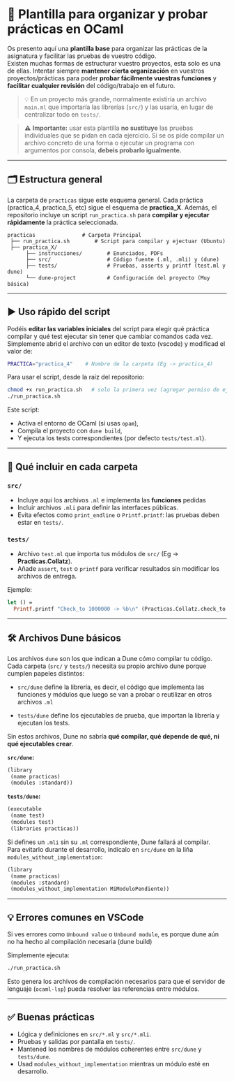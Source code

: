 # 🧩 Plantilla para organizar y probar prácticas en OCaml

Os presento aquí una **plantilla base** para organizar las prácticas de la asignatura y facilitar las pruebas de vuestro código.  
Existen muchas formas de estructurar vuestro proyectos, esta solo es una de ellas. Intentar siempre **mantener cierta organización** en vuestros proyectos/prácticas para poder **probar fácilmente vuestras funciones** y **facilitar cualquier revisión** del código/trabajo en el futuro.

> 💡 En un proyecto más grande, normalmente existiría un archivo `main.ml` que importaría las librerías (`src/`) y las usaría, en lugar de centralizar todo en `tests/`.

> ⚠️ **Importante:** usar esta plantilla **no sustituye** las pruebas individuales que se pidan en cada ejercicio. Si se os pide compilar un archivo concreto de una forma o ejecutar un programa con argumentos por consola, **debeis probarlo igualmente.**

---

## 🗂️ Estructura general

La carpeta de `practicas` sigue este esquema general. Cada práctica (practica_4, practica_5, etc) sigue el esquema de **practica_X**. Además, el repositorio incluye un script `run_practica.sh` para **compilar y ejecutar rápidamente** la práctica seleccionada.

```
practicas               # Carpeta Principal
 ├── run_practica.sh        # Script para compilar y ejectuar (Ubuntu)
 ├── practica_X/
      ├── instrucciones/        # Enunciados, PDFs
      ├── src/                  # Código fuente (.ml, .mli) y (dune)
      ├── tests/                # Pruebas, asserts y printf (test.ml y dune)
      └── dune-project          # Configuración del proyecto (Muy básica)
```

---

## ▶️ Uso rápido del script

Podéis **editar las variables iniciales** del script para elegir qué práctica compilar y qué test ejecutar sin tener que cambiar comandos cada vez. Simplemente abrid el archivo con un editor de texto (vscode) y modificad el valor de:

```bash
PRACTICA="practica_4"    # Nombre de la carpeta (Eg -> practica_4)
```

Para usar el script, desde la raíz del repositorio:

```bash
chmod +x run_practica.sh   # solo la primera vez (agregar permiso de ejecucion)
./run_practica.sh
```

Este script:
- Activa el entorno de OCaml (si usas `opam`),
- Compila el proyecto con `dune build`,
- Y ejecuta los tests correspondientes (por defecto `tests/test.ml`).

---

## 📘 Qué incluir en cada carpeta

### `src/`
- Incluye aqui los archivos `.ml` e implementa las **funciones** pedidas
- Incluir archivos `.mli` para definir las interfaces públicas.
- Evita efectos como `print_endline` o `Printf.printf`: las pruebas deben estar en `tests/`.

### `tests/`
- Archivo `test.ml` que importa tus módulos de `src/` (Eg -> **Practicas.Collatz**).
- Añade `assert`, `test` o `printf` para verificar resultados sin modificar los archivos de entrega.

Ejemplo:
```ocaml
let () =
  Printf.printf "Check_to 1000000 -> %b\n" (Practicas.Collatz.check_to 1000000);
```

---

## 🛠️ Archivos Dune básicos

Los archivos `dune` son los que indican a Dune cómo compilar tu código.
Cada carpeta (`src/` y `tests/`) necesita su propio archivo dune porque cumplen papeles distintos:

- `src/dune` define la librería, es decir, el código que implementa las funciones y módulos que luego se van a probar o reutilizar en otros archivos `.ml`

- `tests/dune` define los ejecutables de prueba, que importan la librería y ejecutan los tests.

Sin estos archivos, Dune no sabría **qué compilar, qué depende de qué, ni qué ejecutables crear**.

**`src/dune`:**
```lisp
(library
 (name practicas)
 (modules :standard))
```

**`tests/dune`:**
```lisp
(executable
 (name test)
 (modules test)
 (libraries practicas))
```

Si defines un `.mli` sin su `.ml` correspondiente, Dune fallará al compilar.  
Para evitarlo durante el desarrollo, indícalo en `src/dune` en la liña `modules_without_implementation`:

```lisp
(library
 (name practicas)
 (modules :standard)
 (modules_without_implementation MiModuloPendiente))
```

---

## 💡 Errores comunes en VSCode

Si ves errores como `Unbound value` o `Unbound module`, es porque dune aún no ha hecho al compilación necesaria (dune build)

Simplemente ejecuta:

```bash
./run_practica.sh
```

Esto genera los archivos de compilación necesarios para que el servidor de lenguaje (`ocaml-lsp`) pueda resolver las referencias entre módulos.

---

## ✅ Buenas prácticas

- Lógica y definiciones en `src/*.ml` y `src/*.mli`.  
- Pruebas y salidas por pantalla en `tests/`.  
- Mantened los nombres de módulos coherentes entre `src/dune` y `tests/dune`.  
- Usad `modules_without_implementation` mientras un módulo esté en desarrollo.

